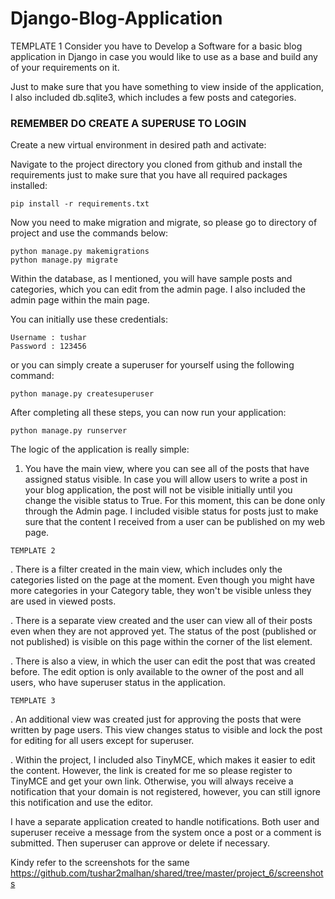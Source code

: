 # Django-Blog-Application

TEMPLATE 1
Consider you have to Develop a Software for a basic blog application in Django in case you would like to use as a base and build any of your requirements on it.

Just to make sure that you have something to view inside of the application, I also included db.sqlite3, which includes a few posts and categories.

### REMEMBER DO CREATE A SUPERUSE TO LOGIN

Create a new virtual environment in desired path and activate:


Navigate to the project directory you cloned from github and install the requirements just to make sure that you have all required packages installed:

```
pip install -r requirements.txt
```

Now you need to make migration and migrate, so please go to directory of project and use the commands below:

```
python manage.py makemigrations
python manage.py migrate
```

Within the database, as I mentioned, you will have sample posts and categories, which you can edit from the admin page. I also included the admin page within the main page.

You can initially use these credentials:

```
Username : tushar
Password : 123456
```

or you can simply create a superuser for yourself using the following command:

```
python manage.py createsuperuser
```

After completing all these steps, you can now run your application:

```
python manage.py runserver
```

The logic of the application is really simple:

1. You have the main view, where you can see all of the posts that have assigned status visible. In case you will allow users to write a post in your blog application, the post will not be visible initially until you change the visible status to True. For this moment, this can be done only through the Admin page. I included visible status for posts just to make sure that the content I received from a user can be published on my web page.  

```
TEMPLATE 2
````
. There is a filter created in the main view, which includes only the categories listed on the page at the moment. Even though you might have more categories in your Category table, they won't be visible unless they are used in viewed posts.

. There is a separate view created and the user can view all of their posts even when they are not approved yet. The status of the post (published or not published) is visible on this page within the corner of the list element.

. There is also a view, in which the user can edit the post that was created before. The edit option is only available to the owner of the post and all users, who have superuser status in the application.

```
TEMPLATE 3
```
. An additional view was created just for approving the posts that were written by page users. This view changes status to visible and lock the post for editing for all users except for superuser.

. Within the project, I included also TinyMCE, which makes it easier to edit the content. However, the link is created for me so please register to TinyMCE and get your own link. Otherwise, you will always receive a notification that your domain is not registered, however, you can still ignore this notification and use the editor.

I have a separate application created to handle notifications. Both user and superuser receive a message from the system once a post or a comment is submitted. Then superuser can approve or delete if necessary.

Kindy refer to the screenshots for the same 
https://github.com/tushar2malhan/shared/tree/master/project_6/screenshots
